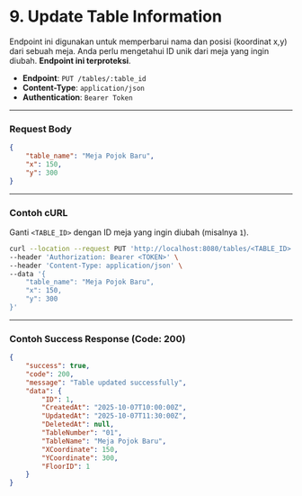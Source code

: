 # 9. Update Table Information

Endpoint ini digunakan untuk memperbarui nama dan posisi (koordinat x,y) dari sebuah meja. Anda perlu mengetahui ID unik dari meja yang ingin diubah. **Endpoint ini terproteksi**.

- **Endpoint**: `PUT /tables/:table_id`
- **Content-Type**: `application/json`
- **Authentication**: `Bearer Token`

---

### Request Body

```json
{
    "table_name": "Meja Pojok Baru",
    "x": 150,
    "y": 300
}
```

---

### Contoh cURL

Ganti `<TABLE_ID>` dengan ID meja yang ingin diubah (misalnya `1`).

```sh
curl --location --request PUT 'http://localhost:8080/tables/<TABLE_ID>' \
--header 'Authorization: Bearer <TOKEN>' \
--header 'Content-Type: application/json' \
--data '{
    "table_name": "Meja Pojok Baru",
    "x": 150,
    "y": 300
}'
```

---

### Contoh Success Response (Code: 200)

```json
{
    "success": true,
    "code": 200,
    "message": "Table updated successfully",
    "data": {
        "ID": 1,
        "CreatedAt": "2025-10-07T10:00:00Z",
        "UpdatedAt": "2025-10-07T11:30:00Z",
        "DeletedAt": null,
        "TableNumber": "01",
        "TableName": "Meja Pojok Baru",
        "XCoordinate": 150,
        "YCoordinate": 300,
        "FloorID": 1
    }
}
```